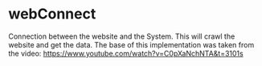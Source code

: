 # webConnect
Connection between the website and the System. This will crawl the website and get the data.
The base of this implementation was taken from the video:
https://www.youtube.com/watch?v=C0pXaNchNTA&t=3101s
